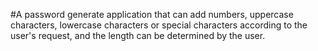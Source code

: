 #A password generate application that can add numbers, uppercase characters, lowercase characters or special characters according to the user's request, and the length can be determined by the user.
